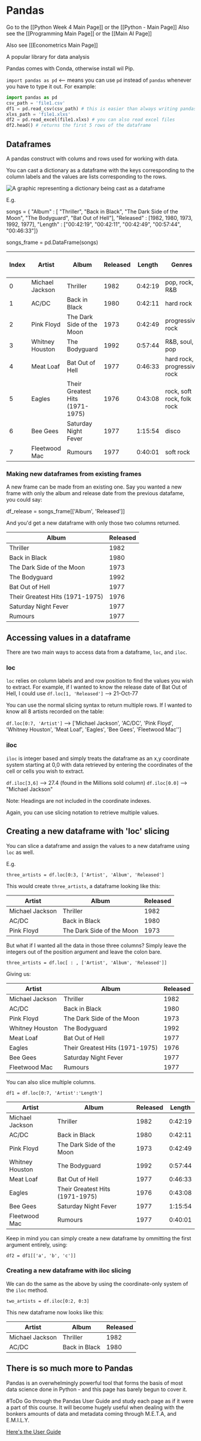 # Pandas

Go to the [[Python Week 4 Main Page]] or the [[Python - Main Page]]
Also see the [[Programming Main Page]] or the [[Main AI Page]]

Also see [[Econometrics Main Page]]

A popular library for data analysis

Pandas comes with Conda, otherwise install wil Pip.

`import pandas as pd` <-- means you can use `pd` instead of `pandas` whenever you have to type it out. For example:

```python
import pandas as pd
csv_path = 'file1.csv'
df1 = pd.read_csv(csv_path) # this is easier than always writing pandas.read_csv
xlxs_path = 'file1.xlxs'
df2 = pd.read_excel(file1.xlxs) # you can also read excel files
df2.head() # returns the first 5 rows of the dataframe
```

## Dataframes

A pandas construct with colums and rows used for working with data. 

You can cast a dictionary as a dataframe with the keys corresponding to the column labels and the values are lists corresponding to the rows. 

![A graphic representing a dictionary being cast as a dataframe](https://i.imgur.com/YFy007k.png)

E.g.

songs = { "Album" : [ "Thriller", "Back in Black", "The Dark Side of the Moon", "The Bodyguard", "Bat Out of Hell"], "Released" : [1982, 1980, 1973, 1992, 1977], "Length" : ["00:42:19", "00:42:11", "00:42:49", "00:57:44", "00:46:33"]}

songs_frame = pd.DataFrame(songs)

|Index|Artist         |Album                          |Released|Length |Genres                     |Millions sold|Claimed Sales (millions)|Released |Soundtrack|Rating|
|-----|---------------|-------------------------------|--------|-------|---------------------------|-------------|------------------------|---------|----------|------|
|0    |Michael Jackson|Thriller                       |1982    |0:42:19|pop, rock, R&B             |46           |65                      |30-Nov-82|NaN       |10    |
|1    |AC/DC          |Back in Black                  |1980    |0:42:11|hard rock                  |26.1         |50                      |25-Jul-80|NaN       |9.5   |
|2    |Pink Floyd     |The Dark Side of the Moon      |1973    |0:42:49|progressive rock           |24.2         |45                      |01-Mar-73|NaN       |9     |
|3    |Whitney Houston|The Bodyguard                  |1992    |0:57:44|R&B, soul, pop             |27.4         |44                      |17-Nov-92|Y         |8.5   |
|4    |Meat Loaf      |Bat Out of Hell                |1977    |0:46:33|hard rock, progressive rock|20.6         |43                      |21-Oct-77|NaN       |8     |
|5    |Eagles         |Their Greatest Hits (1971-1975)|1976    |0:43:08|rock, soft rock, folk rock |32.2         |42                      |17-Feb-76|NaN       |7.5   |
|6    |Bee Gees       |Saturday Night Fever           |1977    |1:15:54|disco                      |20.6         |40                      |15-Nov-77|Y         |7     |
|7    |Fleetwood Mac  |Rumours                        |1977    |0:40:01|soft rock                  |27.9         |40                      |04-Feb-77|NaN       |6.5   |

### Making new dataframes from existing frames

A new frame can be made from an existing one. Say you wanted a new frame with only the album and release date from the previous datafame, you could say:

df_release = songs_frame[['Album', 'Released']]

And you'd get a new dataframe with only those two columns returned.

|Album|Released       |
|-----|---------------|
|Thriller|1982           |
|Back in Black|1980           |
|The Dark Side of the Moon|1973           |
|The Bodyguard|1992           |
|Bat Out of Hell|1977           |
|Their Greatest Hits (1971-1975)|1976           |
|Saturday Night Fever|1977           |
|Rumours|1977           |

## Accessing values in a dataframe

There are two main ways to access data from a dataframe, `loc`, and `iloc`.

### loc

`loc` relies on column labels and and row position to find the values you wish to extract. For example, if I wanted to know the release date of Bat Out of Hell, I could use `df.loc[1, 'Released']` --> 21-Oct-77

You can use the normal slicing syntax to return multiple rows. If I wanted to know all 8 artists recorded on the table:

`df.loc[0:7, 'Artist']` --> ['Michael Jackson', 'AC/DC', 'Pink Floyd', 'Whitney Houston', 'Meat Loaf', 'Eagles', 'Bee Gees', 'Fleetwood Mac'']

### iloc

`iloc` is integer based and simply treats the dataframe as an x,y coordinate system starting at 0,0 with data retrieved by entering the coordinates of the cell or cells you wish to extract.

`df.iloc[3,6]` -->  27.4 (found in the Millions sold column)
`df.iloc[0.0]` --> "Michael Jackson"

Note: Headings are not included in the coordinate indexes.

Again, you can use slicing notation to retrieve multiple values.

## Creating a new dataframe with 'loc' slicing

You can slice a dataframe and assign the values to a new dataframe using `loc` as well.

E.g.

`three_artists = df.loc[0:3, ['Artist', 'Album', 'Released']`

This would create `three_artists`, a dataframe looking like this:

|Artist|Album          |Released|
|------|---------------|--------|
|Michael Jackson|Thriller       |1982    |
|AC/DC |Back in Black  |1980    |
|Pink Floyd|The Dark Side of the Moon|1973    |

But what if I wanted all the data in those three columns? Simply leave the integers out of the position argument and leave the colon bare.

`three_artists = df.loc[ : , ['Artist', 'Album', 'Released']]`

Giving us:

|Artist|Album          |Released|
|------|---------------|--------|
|Michael Jackson|Thriller       |1982    |
|AC/DC |Back in Black  |1980    |
|Pink Floyd|The Dark Side of the Moon|1973    |
|Whitney Houston|The Bodyguard  |1992    |
|Meat Loaf|Bat Out of Hell|1977    |
|Eagles|Their Greatest Hits (1971-1975)|1976    |
|Bee Gees|Saturday Night Fever|1977    |
|Fleetwood Mac|Rumours        |1977    |

You can also slice multiple columns.

`df1 = df.loc[0:7, 'Artist':'Length']`

|Artist|Album|Released     |Length|
|------|-----|-------------|------|
|Michael Jackson|Thriller|1982         |0:42:19|
|AC/DC |Back in Black|1980         |0:42:11|
|Pink Floyd|The Dark Side of the Moon|1973         |0:42:49|
|Whitney Houston|The Bodyguard|1992         |0:57:44|
|Meat Loaf|Bat Out of Hell|1977         |0:46:33|
|Eagles|Their Greatest Hits (1971-1975)|1976         |0:43:08|
|Bee Gees|Saturday Night Fever|1977         |1:15:54|
|Fleetwood Mac|Rumours|1977         |0:40:01|

Keep in mind you can simply create a new dataframe by ommitting the first argument entirely, using:

`df2 = df1[['a', 'b', 'c']]`

### Creating a new dataframe with iloc slicing

We can do the same as the above by using the coordinate-only system of the `iloc` method.

`two_artists = df.iloc[0:2, 0:3]`

This new dataframe now looks like this:

|Artist|Album          |Released|
|------|---------------|--------|
|Michael Jackson|Thriller       |1982    |
|AC/DC |Back in Black  |1980    |


## There is so much more to Pandas

Pandas is an overwhelmingly powerful tool that forms the basis of most data science done in Python - and this page has barely begun to cover it. 

#ToDo Go through the Pandas User Guide and study each page as if it were a part of this course. It will become hugely useful when dealing with the bonkers amounts of data and metadata coming through M.E.T.A, and E.M.I.L.Y.

[Here's the User Guide](https://pandas.pydata.org/pandas-docs/stable/user_guide/index.html)